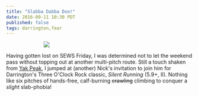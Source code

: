 ```yaml
---
title: "Slabba Dabba Doo!"
date: 2016-09-11 10:30 PDT
published: false
tags: darrington,fear
---
```


<img src="/log/2016/09/11/silent-running/lets-go.jpg"
style="max-width: 60%; margin: 0 auto; display: block;"/>

<span class="dropcap">H</span>aving gotten lost on SEWS Friday, I was determined
not to let the weekend pass without topping out at another multi-pitch route.
Still a touch shaken from [Yak Peak](/log/2016/08/01/yak-shaving), I jumped at
(another) Nick's invitation to join him for Darrington's Three O'Clock Rock classic,
*Silent Running* (5.9+, II). Nothing like six pitches of hands-free,
calf-burning ~~crawling~~ climbing to conquer a *slight* slab-phobia!


